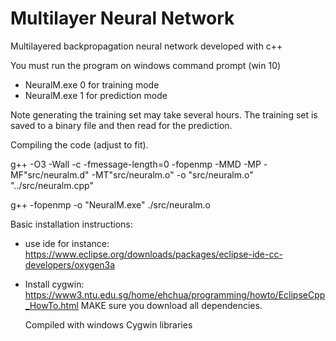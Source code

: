 # Multilayer Neural Network
Multilayered backpropagation neural network developed with c++

You must run the program on windows command prompt (win 10)
- NeuralM.exe 0 for training mode
- NeuralM.exe 1 for prediction mode

Note generating the training set may take several hours. The training set is saved to a binary file and then read for the prediction.

Compiling the code (adjust to fit). 

g++ -O3 -Wall -c -fmessage-length=0 -fopenmp -MMD -MP -MF"src/neuralm.d" -MT"src/neuralm.o" -o "src/neuralm.o" "../src/neuralm.cpp"

g++ -fopenmp -o "NeuralM.exe"  ./src/neuralm.o   

Basic installation instructions: 
- use ide for instance: https://www.eclipse.org/downloads/packages/eclipse-ide-cc-developers/oxygen3a
- Install cygwin: https://www3.ntu.edu.sg/home/ehchua/programming/howto/EclipseCpp_HowTo.html
  MAKE sure you download all dependencies. 
  
  Compiled with windows Cygwin libraries 
